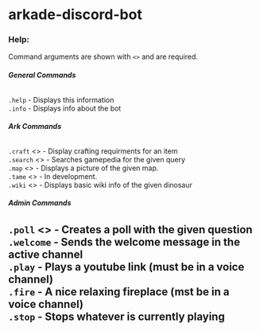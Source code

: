 # **arkade-discord-bot**
### **Help**:
Command arguments are shown with `<>` and are required.

###### **General Commands**<br>
`.help` - Displays this information<br>
`.info` - Displays info about the bot<br>

###### **Ark Commands**<br>
`.craft` <> - Display crafting requirments for an item<br>
`.search` <> - Searches gamepedia for the given query<br>
`.map` <> - Displays a picture of the given map.<br>
`.tame` <> - In development.<br>
`.wiki` <> - Displays basic wiki info of the given dinosaur<br>

###### **Admin Commands** <br>
`.poll` <> - Creates a poll with the given question<br>
`.welcome` - Sends the welcome message in the active channel<br>
`.play` - Plays a youtube link (must be in a voice channel)<br>
`.fire` - A nice relaxing fireplace (mst be in a voice channel)<br>
`.stop` - Stops whatever is currently playing<br>
---